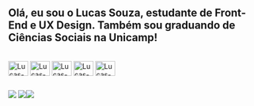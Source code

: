 ## Olá, eu sou o Lucas Souza, estudante de Front-End e UX Design. Também sou graduando de Ciências Sociais na Unicamp!

<div style="display: inline_block"><br>
  <img align="center" alt="Lucas-Js" height="30" width="40" src="<link rel="stylesheet" href="https://cdn.jsdelivr.net/gh/devicons/devicon@v2.14.0/devicon.min.css">
  <img align="center" alt="Lucas-Ts" height="30" width="40" src="<link rel="stylesheet" href="https://cdn.jsdelivr.net/gh/devicons/devicon@v2.14.0/devicon.min.css">
  <img align="center" alt="Lucas-React" height="30" width="40" src="<link rel="stylesheet" href="https://cdn.jsdelivr.net/gh/devicons/devicon@v2.14.0/devicon.min.css">
  <img align="center" alt="Lucas-HTML" height="30" width="40" src="<link rel="stylesheet" href="https://cdn.jsdelivr.net/gh/devicons/devicon@v2.14.0/devicon.min.css">
  <img align="center" alt="Lucas-CSS" height="30" width="40" src="<link rel="stylesheet" href="<img src="https://cdn.jsdelivr.net/gh/devicons/devicon/icons/css3/css3-original.svg" />
</div>

##

<div>
<a href="https://www.linkedin.com/in/lucasseouza/" target="_blank"><img src="https://img.shields.io/badge/LinkedIn-0077B5?style=for-the-badge&logo=linkedin&logoColor=white"></a>
<a href="mailto:lucassesouza@gmail.com" target="_blank"><img src="https://img.shields.io/badge/Gmail-D14836?style=for-the-badge&logo=gmail&logoColor=white></a>
<a href="https://medium.com/@lucassesouza" target="_blank"><img src="https://img.shields.io/badge/Medium-12100E?style=for-the-badge&logo=medium&logoColor=white"></a>
</div>

                                      
